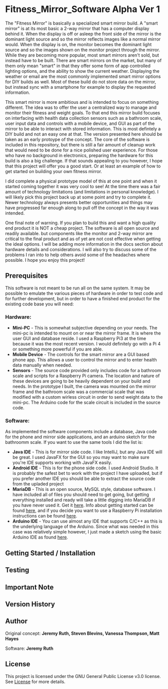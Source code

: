 # Fitness_Mirror_Software Alpha Ver 1

The "Fitness Mirror" is basically a specialized smart mirror build. A "smart mirror" is at its most basic a 2-way mirror that has a computer display behind it. When the display is off or asleep the front side of the mirror is the dominant light source and so the mirror reflects images like a normal mirror would. When the display is on, the monitor becomes the dominant light source and so the images shown on the monitor project through the mirror. While they are becoming more popular, most smart mirrors aren't sold, but instead have to be built. There are smart mirrors on the market, but many of them only mean "smart" in that they offer some form of app controlled lighting options, and the ability to show the current weather. Displaying the weather or email are the most commonly implemented smart mirror options for DIY builds as well. Most of these build do not store data on the mirror, but instead sync with a smartphone for example to display the requested information.

This smart mirror is more ambitious and is intended to focus on something different. The idea was to offer the user a centralized way to manage and monitor their fitness and weight goals. To that end this mirror build focuses on interfacing with health data collection sensors such as a bathroom scale, user input data and controls with a mobile device, and GUI as part of the mirror to be able to interact with stored information. This is most defintely a DIY build and not an easy one at that. The version presented here should be taken as an early protoype of the concept. The core of the software is included in this repository, but there is still a fair amount of cleanup work that would need to be done for a nice polished user experience. For those who have no background in electronics, preparing the hardware for this build is also a big challenge. If that sounds appealing to you however, I hope that this project will offer you a good start. Or at least an example of how to get started on building your own fitness mirror.

I did complete a physical prototype model of this at one point and when it started coming together it was very cool to see! At the time there was a fair amount of technology limitations (and limitations in personal knowledge). I will likely pick this project back up at some point and try to complete it. Newer technology always presents better opportunities and things may have progressed far enough along to pull off the concept in the way it was intended.

One final note of warning. If you plan to build this and want a high quality end product it is NOT a cheap project. The software is all open source and readily available. but components like the monitor and 2-way mirror are critical to the final product and as of yet are not cost effective when getting the ideal options. I will be adding more information in the docs section about hardware details and considerations. I will also try to discuss some of the problems I ran into to help others avoid some of the headaches where possible. I hope you enjoy this project!

## Prerequisites 

This software is not meant to be run all on the same system. It may be possible to emulate the various pieces of hardware in order to test code and for further development, but in order to have a finished end product for the existing code base you will need:

### Hardware:
* **Mini-PC** - This is somewhat subjective depending on your needs. The mini-pc is intended to mount on or near the mirror frame. It is where the user GUI and database reside. I used a Raspberry Pi3 at the time because it was the most recent version. I would definitely go with a Pi 4 or something more powerful if you are able.
* **Mobile Device** - The controls for the smart mirror are a GUI based phone app. This allows a user to control the mirror and to enter health data manually when needed.
* **Sensors** - The source code provided only includes code for a bathroom scale and scripts for a Raspberry Pi camera. The location and nature of these devices are going to be heavily dependent on your build and needs. In the prototype I built, the camera was mounted on the mirror frame and the bathroom scale was a commercial scale that was modified with a custom wirless circuit in order to send weight data to the mini-pc. The Arduino code for the scale circuit is included in the source code.

### Software:
As implemented the software components include a database, Java code for the phone and mirror side applications, and an arduino sketch for the bathroomm scale. If you want to use the same tools I did the list is:
* **Java IDE** - This is for mirror side code. I like IntelliJ, but any Java IDE will be great. I used JavaFX for the GUI so you may want to make sure you're IDE supports working with JavaFX easily.
* **Android IDE** - This is for the phone side code. I used Android Studio. It is probably the safest bet to work with the project I have uploaded, but if you prefer another IDE you should be able to extract the source code from the upladed project
* **MariaDB** - This is an open source, MySQL style, database software. I have included all of files you should need to get going, but getting everything installed and ready will take a little digging into MariaDB if you have never used it. Get it [here](https://mariadb.org/download/). Info about getting started can be found [here](https://mariadb.com/get-started-with-mariadb/), and if you decide you want to use a Raspberry Pi installation instructions can be found [here](https://r00t4bl3.com/post/how-to-install-mysql-mariadb-server-on-raspberry-pi).
* **Arduino IDE** - You can use almost any IDE that supports C/C++ as this is the underlying language of the Arduino. Since what was needed in this case was relatively simple however, I just made a sketch using the basic Arduino IDE as found [here](https://www.arduino.cc/en/main/software).

## Getting Started / Installation

## Testing

## Important Note

## Version History

## Author

Original concept: 
**Jeremy Ruth, Steven Blevins, Vanessa Thompson, Matt Hayes**

Software: 
**Jeremy Ruth**

## License

This project is licensed under the GNU General Public License v3.0 license. See [License](https://github.com/Jeremy-Ruth/Fitness_Mirror_Software/blob/master/LICENSE) for more details.
